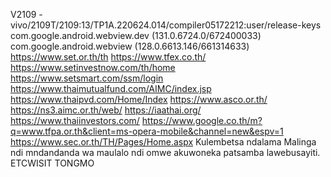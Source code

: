 V2109 - vivo/2109T/2109:13/TP1A.220624.014/compiler05172212:user/release-keys
com.google.android.webview.dev (131.0.6724.0/672400033)
com.google.android.webview (128.0.6613.146/661314633)
https://www.set.or.th/th
https://www.tfex.co.th/
https://www.setinvestnow.com/th/home
https://www.setsmart.com/ssm/login
https://www.thaimutualfund.com/AIMC/index.jsp
https://www.thaipvd.com/Home/Index
https://www.asco.or.th/
https://ns3.aimc.or.th/web/
https://iaathai.org/
https://www.thaiinvestors.com/
https://www.google.co.th/m?q=www.tfpa.or.th&client=ms-opera-mobile&channel=new&espv=1
https://www.sec.or.th/TH/Pages/Home.aspx
Kulembetsa ndalama Malinga ndi mndandanda wa maulalo ndi omwe akuwoneka patsamba lawebusayiti.
ETCWISIT TONGMO
